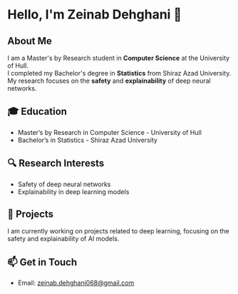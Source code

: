 # Hello, I'm Zeinab Dehghani 👋

## About Me
I am a Master's by Research student in **Computer Science** at the University of Hull.  
I completed my Bachelor's degree in **Statistics** from Shiraz Azad University.  
My research focuses on the **safety** and **explainability** of deep neural networks.

## 🎓 Education
- Master’s by Research in Computer Science - University of Hull
- Bachelor’s in Statistics - Shiraz Azad University

## 🔍 Research Interests
- Safety of deep neural networks
- Explainability in deep learning models

## 🚀 Projects
I am currently working on projects related to deep learning, focusing on the safety and explainability of AI models.

## 📫 Get in Touch
- Email: zeinab.dehghani068@gmail.com
